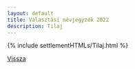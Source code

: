 ```yaml
---
layout: default
title: Választási névjegyzék 2022
description: Tilaj
---
```


{% include settlementHTMLs/Tilaj.html %}

[Vissza](../)